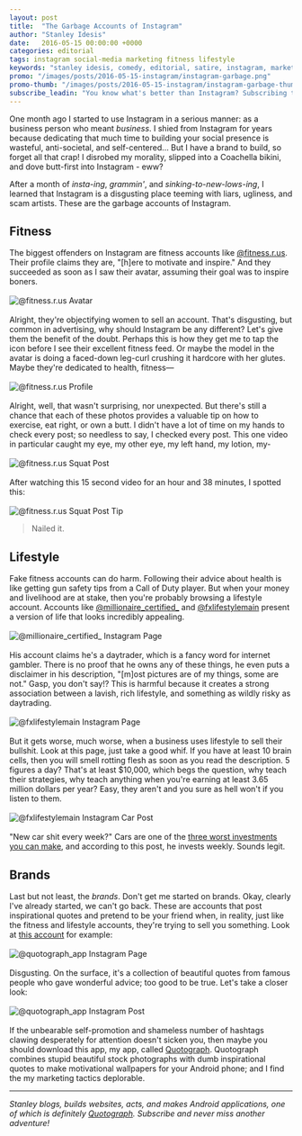 ```yaml
---
layout: post
title:  "The Garbage Accounts of Instagram"
author: "Stanley Idesis"
date:   2016-05-15 00:00:00 +0000
categories: editorial
tags: instagram social-media marketing fitness lifestyle
keywords: "stanley idesis, comedy, editorial, satire, instagram, marketing, accounts, garbage, social media"
promo: "/images/posts/2016-05-15-instagram/instagram-garbage.png"
promo-thumb: "/images/posts/2016-05-15-instagram/instagram-garbage-thumb.png"
subscribe_leadin: "You know what's better than Instagram? Subscribing to my site! #notdesperate #pleasesubscribe #hashtag"
---
```

One month ago I started to use Instagram in a serious manner: as a business person who meant *business*. I shied from Instagram for years because dedicating that much time to building your social presence is wasteful, anti-societal, and self-centered… But I have a brand to build, so forget all that crap! I disrobed my morality, slipped into a Coachella bikini, and dove butt-first into Instagram - eww?<!-- more -->

After a month of *insta-ing*, *grammin'*, and *sinking-to-new-lows-ing*, I learned that Instagram is a disgusting place teeming with liars, ugliness, and scam artists. These are the garbage accounts of Instagram.

## Fitness

The biggest offenders on Instagram are fitness accounts like [@fitness.r.us](https://www.instagram.com/fitness.r.us/). Their profile claims they are, "[h]ere to motivate and inspire." And they succeeded as soon as I saw their avatar, assuming their goal was to inspire boners.
<br><br>
![@fitness.r.us Avatar](http://stanleyidesis.com/images/posts/2016-05-15-instagram/instagram-fitness-r-us-booty.png "Clearly a woman's scantily clad derriere lounging in a swimming pool")
<br><br>
Alright, they're objectifying women to sell an account. That's disgusting, but common in advertising, why should Instagram be any different? Let's give them the benefit of the doubt. Perhaps this is how they get me to tap the icon before I see their excellent fitness feed. Or maybe the model in the avatar is doing a faced-down leg-curl crushing it hardcore with her glutes. Maybe they're dedicated to health, fitness—
<br><br>
![@fitness.r.us Profile](http://stanleyidesis.com/images/posts/2016-05-15-instagram/instagram-fitness-r-us.png "A bunch of posts featuring attractive women, they're not necessarily exercising")
<br><br>
Alright, well, that wasn't surprising, nor unexpected. But there's still a chance that each of these photos provides a valuable tip on how to exercise, eat right, or own a butt. I didn't have a lot of time on my hands to check every post; so needless to say, I checked every post. This one video in particular caught my eye, my other eye, my left hand, my lotion, my-
<br><br>
![@fitness.r.us Squat Post](http://stanleyidesis.com/images/posts/2016-05-15-instagram/instagram-fitness-r-us-squats.png "An image of an Instagram post where the subject, an attractive woman, squats with her butt-facing the camera")
<br><br>
After watching this 15 second video for an hour and 38 minutes, I spotted this:
<br><br>
![@fitness.r.us Squat Post Tip](http://stanleyidesis.com/images/posts/2016-05-15-instagram/instagram-fitness-r-us-squats-tip.png "A tiny comment that mentions how people should focus on form and not weight")

> Nailed it.

## Lifestyle

Fake fitness accounts can do harm. Following their advice about health is like getting gun safety tips from a Call of Duty player. But when your money and livelihood are at stake, then you're probably browsing a lifestyle account. Accounts like [@millionaire\_certified\_](https://www.instagram.com/millionaire_certified_) and [@fxlifestylemain](https://www.instagram.com/fxlifestylemain) present a version of life that looks incredibly appealing.
<br><br>
![@millionaire_certified_ Instagram Page](http://stanleyidesis.com/images/posts/2016-05-15-instagram/instagram-millionaire-certified.png "Cash, cars, pools, living large")
<br><br>
His account claims he's a daytrader, which is a fancy word for internet gambler. There is no proof that he owns any of these things, he even puts a disclaimer in his description, "[m]ost pictures are of my things, some are not." Gasp, you don't say!? This is harmful because it creates a strong association between a lavish, rich lifestyle, and something as wildly risky as daytrading.
<br><br>
![@fxlifestylemain Instagram Page](http://stanleyidesis.com/images/posts/2016-05-15-instagram/instagram-fxlifestylemain.png "They see me rollin'")
<br><br>
But it gets worse, much worse, when a business uses lifestyle to sell their bullshit. Look at this page, just take a good whif. If you have at least 10 brain cells, then you will smell rotting flesh as soon as you read the description. 5 figures a day? That's at least $10,000, which begs the question, why teach their strategies, why teach anything when you're earning at least 3.65 million dollars per year? Easy, they aren't and you sure as hell won't if you listen to them.
<br><br>
![@fxlifestylemain Instagram Car Post](http://stanleyidesis.com/images/posts/2016-05-15-instagram/instagram-fxlifestylemain-car.png "New car every week, of course")
<br><br>
"New car shit every week?" Cars are one of the [three worst investments you can make](http://www.fool.com/investing/general/2014/07/13/the-3-worst-investments-youll-ever-make.aspx), and according to this post, he invests weekly. Sounds legit.

## Brands

Last but not least, the *brands*. Don't get me started on brands. Okay, clearly I've already started, we can't go back. These are accounts that post inspirational quotes and pretend to be your friend when, in reality, just like the fitness and lifestyle accounts, they're trying to sell you something. Look at [this account](https://www.instagram.com/quotograph_app/) for example:
<br><br>
![@quotograph_app Instagram Page](http://stanleyidesis.com/images/posts/2016-05-15-instagram/instagram-quotograph.png "Not an ad, definitely not")
<br><br>
Disgusting. On the surface, it's a collection of beautiful quotes from famous people who gave wonderful advice; too good to be true. Let's take a closer look:
<br><br>
![@quotograph_app Instagram Post](http://stanleyidesis.com/images/posts/2016-05-15-instagram/instagram-quotograph-post.png "Still not an ad, I swear")
<br><br>
If the unbearable self-promotion and shameless number of hashtags clawing desperately for attention doesn't sicken you, then maybe you should download this app, my app, called [Quotograph](https://play.google.com/store/apps/details?id=com.stanleyidesis.quotograph). Quotograph combines stupid beautiful stock photographs with dumb inspirational quotes to make motivational wallpapers for your Android phone; and I find the my marketing tactics deplorable.

---

_Stanley blogs, builds websites, acts, and makes Android applications, one of which is definitely [Quotograph](https://play.google.com/store/apps/details?id=com.stanleyidesis.quotograph). Subscribe and never miss another adventure!_